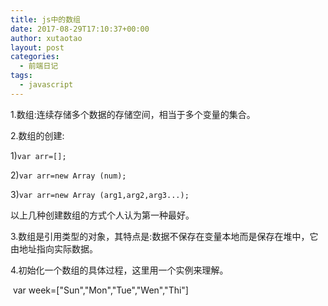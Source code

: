 ```yaml
---
title: js中的数组
date: 2017-08-29T17:10:37+00:00
author: xutaotao
layout: post
categories:
  - 前端日记
tags:
  - javascript
---
```

1.数组:连续存储多个数据的存储空间，相当于多个变量的集合。

2.数组的创建:

1)`var arr=[];`
  
2)`var arr=new Array (num);`
  
3)`var arr=new Array (arg1,arg2,arg3...);`
  
以上几种创建数组的方式个人认为第一种最好。

3.数组是引用类型的对象，其特点是:数据不保存在变量本地而是保存在堆中，它由地址指向实际数据。

4.初始化一个数组的具体过程，这里用一个实例来理解。

&nbsp;var week=["Sun","Mon","Tue","Wen","Thi"]</p>
